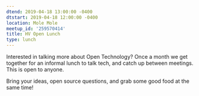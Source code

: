 ```yaml
---
dtend: 2019-04-18 13:00:00 -0400
dtstart: 2019-04-18 12:00:00 -0400
location: Mole Mole
meetup_id: '259570414'
title: HV Open Lunch
type: lunch
---
```


Interested in talking more about Open Technology? Once a month we get
together for an informal lunch to talk tech, and catch up between
meetings. This is open to anyone.

Bring your ideas, open source questions, and grab some good food at
the same time!